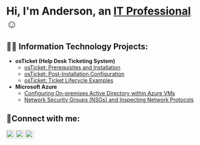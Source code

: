 <h1>Hi, I'm Anderson, an <a href="https://linkedin.com/in/Josh">IT Professional</a>☺</h1>

<h2>👨‍💻 Information Technology Projects:</h2>

- <b>osTicket (Help Desk Ticketing System)</b>
  - [osTicket: Prerequisites and Installation](https://github.com/Vilmont242/osticket-prereqs)
  - [osTicket: Post-Installation Configuration](https://github.com/Vilmont242/post-install-config)
  - [osTicket: Ticket Lifecycle Examples](https://github.com/Vilmont242/ticket-lifecycle)
- <b>Microsoft Azure</b>
  - [Configuring On-premises Active Directory within Azure VMs](https://github.com/Vilmont242/configure-ad)
  - [Network Security Groups (NSGs) and Inspecting Network Protocols](/https://github.com/Vilmont242/Network-Security-Groups-NSGs-and-Inspecting-Network-Protocols)

<h2>🤳Connect with me:</h2>

[<img align="left" alt="Josh | Twitter" width="22px" src="https://cdn.jsdelivr.net/npm/simple-icons@v3/icons/twitter.svg" />][twitter]
[<img align="left" alt="Josh | LinkedIn" width="22px" src="https://cdn.jsdelivr.net/npm/simple-icons@v3/icons/linkedin.svg" />][linkedin]
[<img align="left" alt="Josh | Instagram" width="22px" src="https://cdn.jsdelivr.net/npm/simple-icons@v3/icons/instagram.svg" />][instagram]

[twitter]: https://twitter.com/Josh
[instagram]: https://www.instagram.com/Josh
[linkedin]: https://linkedin.com/in/Josh
